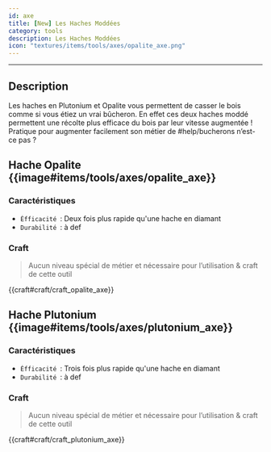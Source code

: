 ```yaml
---
id: axe
title: [New] Les Haches Moddées
category: tools
description: Les Haches Moddées
icon: "textures/items/tools/axes/opalite_axe.png"
---
```

___
## Description

Les haches en Plutonium et Opalite vous permettent de casser le bois comme si vous étiez un vrai bûcheron. 
En effet ces deux haches moddé permettent une récolte plus efficace du bois par leur vitesse augmentée ! 
Pratique pour augmenter facilement son métier de #help/bucherons n’est-ce pas ? 

## Hache Opalite {{image#items/tools/axes/opalite_axe}}

### Caractéristiques

- ``Éfficacité ``: Deux fois plus rapide qu'une hache en diamant 
- ``Durabilité ``: à def 

### Craft 

> Aucun niveau spécial de métier et nécessaire pour l’utilisation & craft de cette outil

{{craft#craft/craft_opalite_axe}} 

## Hache Plutonium {{image#items/tools/axes/plutonium_axe}}

### Caractéristiques

- ``Éfficacité ``: Trois fois plus rapide qu'une hache en diamant 
- ``Durabilité ``: à def 

### Craft 

> Aucun niveau spécial de métier et nécessaire pour l’utilisation & craft de cette outil

{{craft#craft/craft_plutonium_axe}} 
